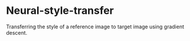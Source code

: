 # Neural-style-transfer
Transferring the style of a reference image to target image using gradient descent.
